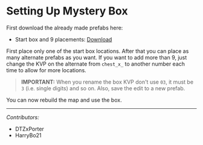 # Setting Up Mystery Box

First download the already made prefabs here:
- Start box and 9 placements: [Download](https://mega.nz/#!IAQHUDIC!xLLfl8RC1GLdReUNh4AHDDoEaGygDt1ChT5iDBUJbpo)

First place only one of the start box locations. After that you can place as many alternate prefabs as you want. If you want to add more than 9, just change the KVP on the alternate from `chest_x_` to another number each time to allow for more locations.

> **IMPORTANT:** When you rename the box KVP don't use `03`, it must be `3` (i.e. single digits) and so on. Also, save the edit to a new prefab.
 
You can now rebuild the map and use the box.

---

_Contributors:_
- DTZxPorter
- HarryBo21